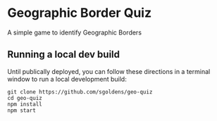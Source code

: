 # Geographic Border Quiz

  A simple game to identify Geographic Borders

## Running a local dev build

  Until publically deployed, you can follow these directions in a terminal window to run a local development build:

```
git clone https://github.com/sgoldens/geo-quiz
cd geo-quiz
npm install
npm start
```
